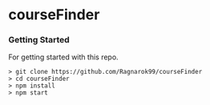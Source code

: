 # courseFinder

### Getting Started

For getting started with this repo.

```
> git clone https://github.com/Ragnarok99/courseFinder
> cd courseFinder
> npm install
> npm start
```

